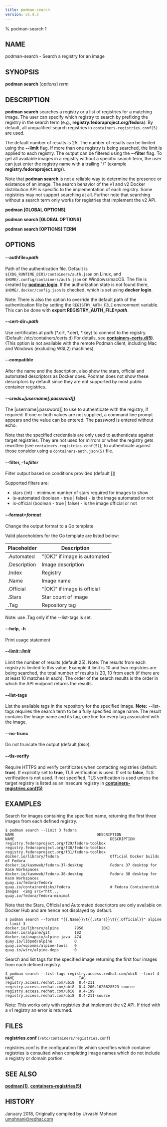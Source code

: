 ```yaml
---
title: podman-search
version: v5.4.2
---
```


% podman-search 1

## NAME
podman\-search - Search a registry for an image

## SYNOPSIS
**podman search** [*options*] *term*

## DESCRIPTION
**podman search** searches a registry or a list of registries for a matching image.
The user can specify which registry to search by prefixing the registry in the search term
(e.g., **registry.fedoraproject.org/fedora**).  By default, all
unqualified-search registries in `containers-registries.conf(5)` are used.

The default number of results is 25. The number of results can be limited using the **--limit** flag.
If more than one registry is being searched, the limit is applied to each registry. The output can be filtered
using the **--filter** flag. To get all available images in a registry without a specific
search term, the user can just enter the registry name with a trailing "/" (example **registry.fedoraproject.org/**).

Note that **podman search** is not a reliable way to determine the presence or existence of an image.
The search behavior of the v1 and v2 Docker distribution API is specific to the implementation of each registry.
Some registries may not support searching at all.
Further note that searching without a search term only works for registries that implement the v2 API.

**podman [GLOBAL OPTIONS]**

**podman search [GLOBAL OPTIONS]**

**podman search [OPTIONS] TERM**

## OPTIONS


[//]: # (BEGIN included file options/authfile.md)
#### **--authfile**=*path*

Path of the authentication file. Default is `${XDG_RUNTIME_DIR}/containers/auth.json` on Linux, and `$HOME/.config/containers/auth.json` on Windows/macOS.
The file is created by **[podman login](podman-login.1.md)**. If the authorization state is not found there, `$HOME/.docker/config.json` is checked, which is set using **docker login**.

Note: There is also the option to override the default path of the authentication file by setting the `REGISTRY_AUTH_FILE` environment variable. This can be done with **export REGISTRY_AUTH_FILE=_path_**.

[//]: # (END   included file options/authfile.md)


[//]: # (BEGIN included file options/cert-dir.md)
#### **--cert-dir**=*path*

Use certificates at *path* (\*.crt, \*.cert, \*.key) to connect to the registry. (Default: /etc/containers/certs.d)
For details, see **[containers-certs.d(5)](https://github.com/containers/image/blob/main/docs/containers-certs.d.5.md)**.
(This option is not available with the remote Podman client, including Mac and Windows (excluding WSL2) machines)

[//]: # (END   included file options/cert-dir.md)

#### **--compatible**

After the name and the description, also show the stars, official and automated descriptors as Docker does.
Podman does not show these descriptors by default since they are not supported by most public container registries.


[//]: # (BEGIN included file options/creds.md)
#### **--creds**=*[username[\:password]]*

The [username[:password]] to use to authenticate with the registry, if required.
If one or both values are not supplied, a command line prompt appears and the
value can be entered. The password is entered without echo.

Note that the specified credentials are only used to authenticate against
target registries.  They are not used for mirrors or when the registry gets
rewritten (see `containers-registries.conf(5)`); to authenticate against those
consider using a `containers-auth.json(5)` file.

[//]: # (END   included file options/creds.md)

#### **--filter**, **-f**=*filter*

Filter output based on conditions provided (default [])

Supported filters are:

* stars (int) - minimum number of stars required for images to show
* is-automated (boolean - true | false) - is the image automated or not
* is-official (boolean - true | false) - is the image official or not

#### **--format**=*format*

Change the output format to a Go template

Valid placeholders for the Go template are listed below:

| **Placeholder** | **Description**              |
| --------------- | ---------------------------- |
| .Automated      | "[OK]" if image is automated |
| .Description    | Image description            |
| .Index          | Registry                     |
| .Name           | Image name                   |
| .Official       | "[OK]" if image is official  |
| .Stars          | Star count of image          |
| .Tag            | Repository tag               |

Note: use .Tag only if the --list-tags is set.

#### **--help**, **-h**

Print usage statement

#### **--limit**=*limit*

Limit the number of results (default 25).
Note: The results from each registry is limited to this value.
Example if limit is 10 and two registries are being searched, the total
number of results is 20, 10 from each (if there are at least 10 matches in each).
The order of the search results is the order in which the API endpoint returns the results.

#### **--list-tags**

List the available tags in the repository for the specified image.
**Note:** --list-tags requires the search term to be a fully specified image name.
The result contains the Image name and its tag, one line for every tag associated with the image.

#### **--no-trunc**

Do not truncate the output (default *false*).


[//]: # (BEGIN included file options/tls-verify.md)
#### **--tls-verify**

Require HTTPS and verify certificates when contacting registries (default: **true**).
If explicitly set to **true**, TLS verification is used.
If set to **false**, TLS verification is not used.
If not specified, TLS verification is used unless the target registry
is listed as an insecure registry in **[containers-registries.conf(5)](https://github.com/containers/image/blob/main/docs/containers-registries.conf.5.md)**

[//]: # (END   included file options/tls-verify.md)

## EXAMPLES

Search for images containing the specified name, returning the first three images from each defined registry.
```
$ podman search --limit 3 fedora
NAME                                     DESCRIPTION
NAME                                           DESCRIPTION
registry.fedoraproject.org/f29/fedora-toolbox
registry.fedoraproject.org/f30/fedora-toolbox
registry.fedoraproject.org/f31/fedora-toolbox
docker.io/library/fedora                       Official Docker builds of Fedora
docker.io/kasmweb/fedora-37-desktop            Fedora 37 desktop for Kasm Workspaces
docker.io/kasmweb/fedora-38-desktop            Fedora 38 desktop for Kasm Workspaces
quay.io/fedora/fedora
quay.io/containerdisks/fedora                  # Fedora Containerdisk Images  <img src="htt...
quay.io/fedora/fedora-minimal
```

Note that the Stars, Official and Automated descriptors are only available on Docker Hub and are hence not displayed by default.
```
$ podman search --format "{{.Name}}\t{{.Stars}}\t{{.Official}}" alpine --limit 3
docker.io/library/alpine       7956        [OK]
docker.io/alpine/git           192
docker.io/anapsix/alpine-java  474
quay.io/libpod/alpine          0
quay.io/vqcomms/alpine-tools   0
quay.io/wire/alpine-deps       0
```

Search and list tags for the specified image returning the first four images from each defined registry.
```
$ podman search --list-tags registry.access.redhat.com/ubi8 --limit 4
NAME                             TAG
registry.access.redhat.com/ubi8  8.4-211
registry.access.redhat.com/ubi8  8.4-206.1626828523-source
registry.access.redhat.com/ubi8  8.4-199
registry.access.redhat.com/ubi8  8.4-211-source
```
Note: This works only with registries that implement the v2 API. If tried with a v1 registry an error is returned.

## FILES

**registries.conf** (`/etc/containers/registries.conf`)

registries.conf is the configuration file which specifies which container registries is consulted when completing image names which do not include a registry or domain portion.

## SEE ALSO
**[podman(1)](podman.1.md)**, **[containers-registries(5)](https://github.com/containers/image/blob/main/docs/containers-registries.5.md)**

## HISTORY
January 2018, Originally compiled by Urvashi Mohnani <umohnani@redhat.com>
